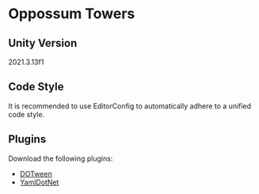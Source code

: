 # Oppossum Towers

## Unity Version

2021.3.13f1

## Code Style

It is recommended to use EditorConfig to automatically adhere to a unified code style.

## Plugins

Download the following plugins:

- [DOTween](<https://assetstore.unity.com/packages/tools/animation/dotween-hotween-v2-27676>)
- [YamlDotNet](<https://assetstore.unity.com/packages/tools/integration/yamldotnet-for-unity-36292>)
